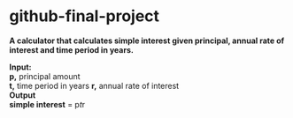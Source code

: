 # github-final-project
**A calculator that calculates simple interest given principal, annual rate of interest and time period in years.**


**Input:**<br>
   **p,** principal amount<br>
   **t,** time period in years
   **r,** annual rate of interest<br>
**Output**<br>
   **simple interest** = p*t*r
